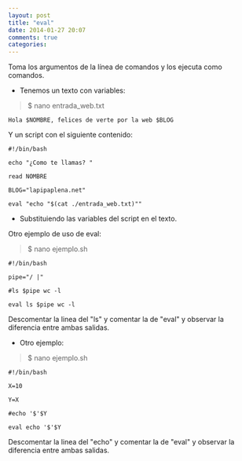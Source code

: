 ```yaml
---
layout: post
title: "eval"
date: 2014-01-27 20:07
comments: true
categories: 
---
```

Toma los argumentos de la línea de comandos y los ejecuta como comandos. 

* Tenemos un texto con variables:

>$ nano entrada_web.txt

	Hola $NOMBRE, felices de verte por la web $BLOG

Y un script con el siguiente contenido:

	#!/bin/bash

	echo "¿Como te llamas? " 

	read NOMBRE

	BLOG="lapipaplena.net"

	eval "echo "$(cat ./entrada_web.txt)""

* Substituiendo las variables del script en el texto.

Otro ejemplo de uso de eval:

>$ nano ejemplo.sh

	#!/bin/bash

	pipe="/ |"

	#ls $pipe wc -l

	eval ls $pipe wc -l

Descomentar la linea del "ls" y comentar la de "eval" y observar la diferencia entre ambas salidas.

* Otro ejemplo:

>$ nano ejemplo.sh

	#!/bin/bash

	X=10

	Y=X

	#echo '$'$Y

	eval echo '$'$Y

Descomentar la linea del "echo" y comentar la de "eval" y observar la diferencia entre ambas salidas.

